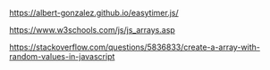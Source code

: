 
https://albert-gonzalez.github.io/easytimer.js/

https://www.w3schools.com/js/js_arrays.asp

https://stackoverflow.com/questions/5836833/create-a-array-with-random-values-in-javascript